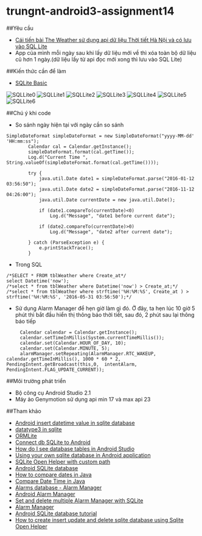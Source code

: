 ﻿# trungnt-android3-assignment14

##Yêu cầu
+ [Cái tiến bài The Weather sử dụng api dữ liệu Thời tiết Hà Nội và có lưu vào SQL Lite](https://github.com/trantrungnt/LearnTheWeather)
+ App của mình mỗi ngày sau khi lấy dữ liệu mới về thì xóa toàn bộ dữ liệu cũ hơn 1 ngày.(dữ liệu lấy từ api đọc mới xong thì lưu vào SQL Lite)

##Kiến thức cần để làm
+ [SQLite Basic](https://youtu.be/LS2fBgUiOSI)

![SQLLite0](http://i477.photobucket.com/albums/rr132/trungepu/SQL%20Basic%200_zpsgd8xvcqx.jpg)
![SQLLite1](http://i477.photobucket.com/albums/rr132/trungepu/SQL%20Basic%201_zps9nqf19fr.jpg)
![SQLLite2](http://i477.photobucket.com/albums/rr132/trungepu/SQL%20Basic%202_zpss9s5nksj.jpg)
![SQLLite3](http://i477.photobucket.com/albums/rr132/trungepu/SQL%20Basic%203_zpsybwndnvv.jpg)
![SQLLite4](http://i477.photobucket.com/albums/rr132/trungepu/SQL%20Basic%204_zpsb0pdz61p.jpg)
![SQLLite5](http://i477.photobucket.com/albums/rr132/trungepu/SQL%20Basic%205_zpsrradptrn.jpg)
![SQLLite6](http://i477.photobucket.com/albums/rr132/trungepu/truy%20van%20SQL_zpsrfchf6tr.jpg)

##Chú ý khi code
+ So sánh ngày hiện tại với ngày cần so sánh
```
SimpleDateFormat simpleDateFormat = new SimpleDateFormat("yyyy-MM-dd' 'HH:mm:ss");
        Calendar cal = Calendar.getInstance();
        simpleDateFormat.format(cal.getTime());
        Log.d("Current Time ", String.valueOf(simpleDateFormat.format(cal.getTime())));

        try {
            java.util.Date date1 = simpleDateFormat.parse("2016-01-12 03:56:50");
            java.util.Date date2 = simpleDateFormat.parse("2016-11-12 04:26:00");
            java.util.Date currentDate = new java.util.Date();

            if (date1.compareTo(currentDate)<0)
                Log.d("Message", "date1 before current date");

            if (date2.compareTo(currentDate)>0)
                Log.d("Message", "date2 after current date");

        } catch (ParseException e) {
            e.printStackTrace();
        }

```

+ Trong SQL
```
/*SELECT * FROM tblWeather where Create_at*/
select Datetime('now');
/*select * from tblWeather where Datetime('now') > Create_at;*/
/*select * from tblWeather where strftime('%H:%M:%S', Create_at ) > strftime('%H:%M:%S', '2016-05-31 03:56:50');*/
```

+ Sử dụng Alarm Manager để hẹn giờ làm gì đó. Ở đây, ta hẹn lúc 10 giờ 5 phút thì bắt đầu hiển thị thông báo thời tiết, sau đó, 2 phút sau lại thông báo tiếp
```
     Calendar calendar = Calendar.getInstance();
     calendar.setTimeInMillis(System.currentTimeMillis());
     calendar.set(Calendar.HOUR_OF_DAY, 10);
     calendar.set(Calendar.MINUTE, 5);
     alarmManager.setRepeating(AlarmManager.RTC_WAKEUP, calendar.getTimeInMillis(), 1000 * 60 * 2, PendingIntent.getBroadcast(this,0,  intentAlarm, PendingIntent.FLAG_UPDATE_CURRENT));
```


##Môi trường phát triển
+ Bộ công cụ Android Studio 2.1
+ Máy ảo Genymotion sử dụng api min 17 và max api 23

##Tham khảo
+ [Android insert datetime value in sqlite database](http://tips.androidhive.info/2013/10/android-insert-datetime-value-in-sqlite-database/)
+ [datatype3 in sqlite](http://www.sqlite.org/datatype3.html)
+ [ORMLite](http://ormlite.com/javadoc/ormlite-core/doc-files/ormlite_1.html#Getting-Started)
+ [Connect db SQLite to Android](http://developinginandroid.blogspot.com/2014/01/connect-db-sqlite-to-android-with.html)
+ [How do I see database tables in Android Studio](https://www.quora.com/How-do-I-see-database-tables-in-Android-Studio)
+ [Using your own sqlite database in Android application](http://blog.reigndesign.com/blog/using-your-own-sqlite-database-in-android-applications/)
+ [SQLite Open Helper with custom path](http://snippetrepo.com/snippets/sqliteopenhelper-with-custom-path)
+ [Android SQLite database](http://www.tutorialspoint.com/android/android_sqlite_database.htm)
+ [How to compare dates in Java](http://www.mkyong.com/java/how-to-compare-dates-in-java/)
+ [Compare Date Time in Java](http://www.tutorialspoint.com/java/java_date_time.htm)
+ [Alarms database - Alarm Manager](http://www.java2s.com/Open-Source/Android_Free_Code/Example/course/com_geoalarms_databaseAlarmManager_java.htm)
+ [Android Alarm Manager](http://www.learn-android-easily.com/2013/05/android-alarm-manager_31.html)
+ [Set and delete multiple Alarm Manager with SQLite](http://1-vopros-1-otvet.ru/set-and-delete-multiple-alarmmanager-with-sqlite-33983233/)
+ [Alarm Manager](https://developer.android.com/training/scheduling/alarms.html)
+ [Android SQLite database tutorial](http://www.androidhive.info/2011/11/android-sqlite-database-tutorial/)
+ [How to create insert update and delete sqlite database using Sqlite Open Helper](http://howcanicode.com/how-to-create-insert-update-and-delete-sqlite-database-using-sqliteopenhelper/)
